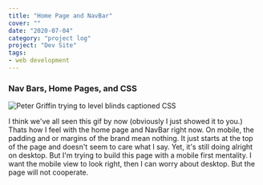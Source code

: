 ```yaml
---
title: "Home Page and NavBar"
cover: ""
date: "2020-07-04"
category: "project log"
project: "Dev Site"
tags:
- web development
---
```


### Nav Bars, Home Pages, and CSS
![Peter Griffin trying to level blinds captioned CSS][image-1]

I think we've all seen this gif by now (obviously I just showed it to you.) Thats how I feel with the home page and NavBar right now. On mobile, the padding and or margins of the brand mean nothing. It just starts at the top of the page and doesn't seem to care what I say. Yet, it's still doing alright on desktop. But I'm trying to build this page with a mobile first mentality. I want the mobile view to look right, then I can worry about desktop. But the page will not cooperate.

[image-1]:	https://media.giphy.com/media/yYSSBtDgbbRzq/giphy.gif